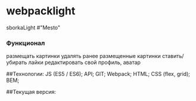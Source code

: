 # webpacklight
sborkaLight
#"Mesto"
### Функционал
размещать картинки
удалять ранее размещенные картинки
ставить/убирать лайки
редактировать свой профиль, аватар


##Технологии:
JS (ES5 / ES6);
API;
GIT;
Webpack;
HTML;
CSS (flex, grid);
BEM;

##Текущая версия: 
